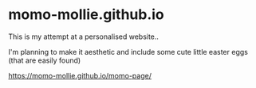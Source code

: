 # momo-mollie.github.io

This is my attempt at a personalised website..

I'm planning to make it aesthetic and include some cute little easter eggs (that are easily found)

https://momo-mollie.github.io/momo-page/
